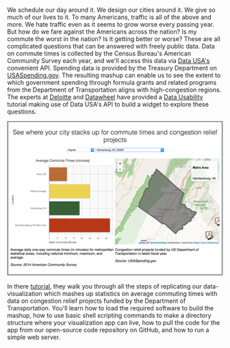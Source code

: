 We schedule our day around it. We design our cities around it. We give so much of our lives to it. To many Americans, traffic is all of the above and more. We hate traffic even as it seems to grow worse every passing year. But how do we fare against the Americans across the nation? Is my commute the worst in the nation? Is it getting better or worse? These are all complicated questions that can be answered with freely public data. Data on commute times is collected by the Census Bureau's American Community Survey each year, and we'll access this data via [Data USA's](https://datausa.io/) convenient API. Spending data is provided by the Treasury Department on [USASpending.gov](https://www.usaspending.gov/Pages/Default.aspx). The resulting mashup can enable us to see the extent to which government spending through formula grants and related programs from the Department of Transportation aligns with high-congestion regions. The experts at [Deloitte](http://www2.deloitte.com/global/en.html) and [Datawheel](http://www.datawheel.us/) have provided a [Data Usability](https://www.commerce.gov/datausability/) tutorial making use of Data USA's API to build a widget to explore these questions.

![](img/blog_screenshot.png)

In there [tutorial](https://commercedataservice.github.io/tutorial-congestion/), they walk you through all the steps of replicating our data-visualization which mashes up statistics on average commuting times with data on congestion relief projects funded by the Department of Transportation. You'll learn how to load the required software to build the mashup, how to use basic shell scripting commands to make a directory structure where your visualization app can live, how to pull the code for the app from our open-source code repository on GitHub, and how to run a simple web server.